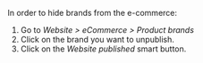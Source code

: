 In order to hide brands from the e-commerce:

1.  Go to *Website \> eCommerce \> Product brands*
2.  Click on the brand you want to unpublish.
3.  Click on the *Website published* smart button.
